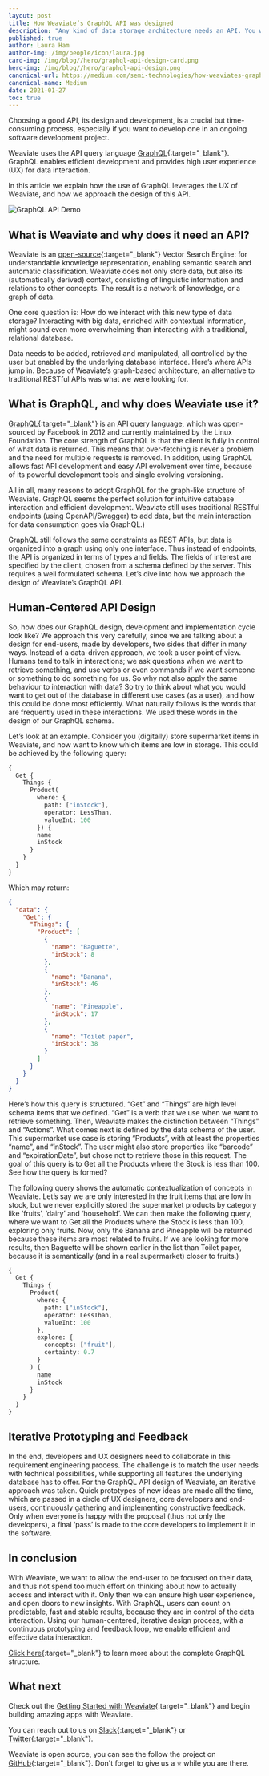 ```yaml
---
layout: post
title: How Weaviate’s GraphQL API was designed
description: "Any kind of data storage architecture needs an API. You want your users, and their applications, to access and interact with their data. And no matter how complicated the database architecture itself is, you want this interaction to happen as intuitively as possible."
published: true
author: Laura Ham
author-img: /img/people/icon/laura.jpg
card-img: /img/blog//hero/graphql-api-design-card.png
hero-img: /img/blog//hero/graphql-api-design.png
canonical-url: https://medium.com/semi-technologies/how-weaviates-graphql-api-was-designed-b38885aa9cee
canonical-name: Medium
date: 2021-01-27
toc: true
---
```


<!-- TODO: make sure the content is up to date -->

Choosing a good API, its design and development, is a crucial but time-consuming process, especially if you want to develop one in an ongoing software development project.

Weaviate uses the API query language [GraphQL](https://graphql.org/){:target="_blank"}. GraphQL enables efficient development and provides high user experience (UX) for data interaction.

In this article we explain how the use of GraphQL leverages the UX of Weaviate, and how we approach the design of this API.

![GraphQL API Demo](/img/blog/graphql-api-design/graphql-api-demo.gif)

## What is Weaviate and why does it need an API?
Weaviate is an [open-source](https://github.com/semi-technologies/weaviate){:target="_blank"} Vector Search Engine: for understandable knowledge representation, enabling semantic search and automatic classification. Weaviate does not only store data, but also its (automatically derived) context, consisting of linguistic information and relations to other concepts. The result is a network of knowledge, or a graph of data.

One core question is: How do we interact with this new type of data storage? Interacting with big data, enriched with contextual information, might sound even more overwhelming than interacting with a traditional, relational database.

Data needs to be added, retrieved and manipulated, all controlled by the user but enabled by the underlying database interface. Here’s where APIs jump in. Because of Weaviate’s graph-based architecture, an alternative to traditional RESTful APIs was what we were looking for.

## What is GraphQL, and why does Weaviate use it?
[GraphQL](https://graphql.org/){:target="_blank"} is an API query language, which was open-sourced by Facebook in 2012 and currently maintained by the Linux Foundation. The core strength of GraphQL is that the client is fully in control of what data is returned. This means that over-fetching is never a problem and the need for multiple requests is removed. In addition, using GraphQL allows fast API development and easy API evolvement over time, because of its powerful development tools and single evolving versioning.

All in all, many reasons to adopt GraphQL for the graph-like structure of Weaviate. GraphQL seems the perfect solution for intuitive database interaction and efficient development. Weaviate still uses traditional RESTful endpoints (using OpenAPI/Swagger) to add data, but the main interaction for data consumption goes via GraphQL.)

GraphQL still follows the same constraints as REST APIs, but data is organized into a graph using only one interface. Thus instead of endpoints, the API is organized in terms of types and fields. The fields of interest are specified by the client, chosen from a schema defined by the server. This requires a well formulated schema. Let’s dive into how we approach the design of Weaviate’s GraphQL API.

## Human-Centered API Design
So, how does our GraphQL design, development and implementation cycle look like? We approach this very carefully, since we are talking about a design for end-users, made by developers, two sides that differ in many ways. Instead of a data-driven approach, we took a user point of view. Humans tend to talk in interactions; we ask questions when we want to retrieve something, and use verbs or even commands if we want someone or something to do something for us. So why not also apply the same behaviour to interaction with data? So try to think about what you would want to get out of the database in different use cases (as a user), and how this could be done most efficiently. What naturally follows is the words that are frequently used in these interactions. We used these words in the design of our GraphQL schema.

Let’s look at an example. Consider you (digitally) store supermarket items in Weaviate, and now want to know which items are low in storage. This could be achieved by the following query:

```graphql
{
  Get {
    Things {
      Product(
        where: {
          path: ["inStock"], 
          operator: LessThan, 
          valueInt: 100
        }) {
        name
        inStock
      }
    }
  }
}
```

Which may return:

```json
{
  "data": {
    "Get": {
      "Things": {
        "Product": [
          {
            "name": "Baguette",
            "inStock": 8
          },
          {
            "name": "Banana",
            "inStock": 46
          },
          {
            "name": "Pineapple",
            "inStock": 17
          },
          {
            "name": "Toilet paper",
            "inStock": 38
          }
        ]
      }
    }
  }
}
```

Here’s how this query is structured. “Get” and “Things” are high level schema items that we defined. “Get” is a verb that we use when we want to retrieve something. Then, Weaviate makes the distinction between “Things” and “Actions”. What comes next is defined by the data schema of the user. This supermarket use case is storing “Products”, with at least the properties “name”, and “inStock”. The user might also store properties like “barcode” and “expirationDate”, but chose not to retrieve those in this request. The goal of this query is to Get all the Products where the Stock is less than 100. See how the query is formed?

The following query shows the automatic contextualization of concepts in Weaviate. Let’s say we are only interested in the fruit items that are low in stock, but we never explicitly stored the supermarket products by category like ‘fruits’, ‘dairy’ and ‘household’. We can then make the following query, where we want to Get all the Products where the Stock is less than 100, exploring only fruits. Now, only the Banana and Pineapple will be returned because these items are most related to fruits. If we are looking for more results, then Baguette will be shown earlier in the list than Toilet paper, because it is semantically (and in a real supermarket) closer to fruits.)

```graphql
{
  Get {
    Things {
      Product(
        where: {
          path: ["inStock"], 
          operator: LessThan, 
          valueInt: 100
        },
        explore: {
          concepts: ["fruit"],
          certainty: 0.7
        }
      ) {
        name
        inStock
      }
    }
  }
}
```

## Iterative Prototyping and Feedback
In the end, developers and UX designers need to collaborate in this requirement engineering process. The challenge is to match the user needs with technical possibilities, while supporting all features the underlying database has to offer. For the GraphQL API design of Weaviate, an iterative approach was taken. Quick prototypes of new ideas are made all the time, which are passed in a circle of UX designers, core developers and end-users, continuously gathering and implementing constructive feedback. Only when everyone is happy with the proposal (thus not only the developers), a final ‘pass’ is made to the core developers to implement it in the software.

## In conclusion
With Weaviate, we want to allow the end-user to be focused on their data, and thus not spend too much effort on thinking about how to actually access and interact with it. Only then we can ensure high user experience, and open doors to new insights. With GraphQL, users can count on predictable, fast and stable results, because they are in control of the data interaction. Using our human-centered, iterative design process, with a continuous prototyping and feedback loop, we enable efficient and effective data interaction.

[Click here](/developers/weaviate/current/graphql-references/index.html){:target="_blank"} to learn more about the complete GraphQL structure.

## What next
Check out the [Getting Started with Weaviate](/developers/weaviate/current/getting-started/quick-start.html){:target="_blank"} and begin building amazing apps with Weaviate.

You can reach out to us on [Slack](https://join.slack.com/t/weaviate/shared_invite/zt-goaoifjr-o8FuVz9b1HLzhlUfyfddhw){:target="_blank"} or [Twitter](https://twitter.com/SeMI_tech){:target="_blank"}.

Weaviate is open source, you can see the follow the project on [GitHub](https://github.com/semi-technologies/weaviate){:target="_blank"}. Don't forget to give us a ⭐️ while you are there.